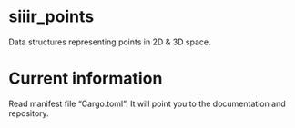 # siiir_points
Data structures representing points in 2D &amp; 3D space.

# Current information
Read manifest file “Cargo.toml”.
It will point you to the documentation and repository.
